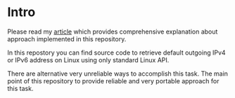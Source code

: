 # Intro

Please read my [article](https://pavel.network/best-way-to-get-default-outgoing-ip-address-on-linux/) which provides comprehensive explanation about approach implemented in this repository. 

In this repostory you can find source code to retrieve default outgoing IPv4 or IPv6 address on Linux using only standard Linux API.

There are alternative very unreliable ways to accomplish this task. The main point of this repository to provide reliable and very portable approach for this task.

